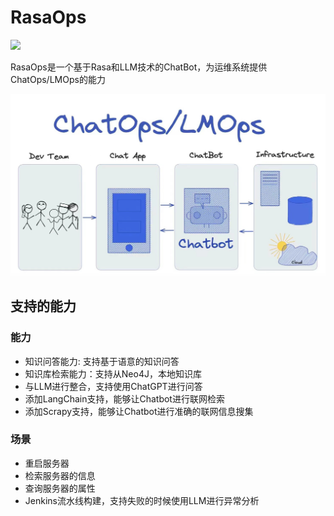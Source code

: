 # RasaOps

<img src="https://wedoc.canway.net/imgs/img/嘉为蓝鲸.jpg" >

RasaOps是一个基于Rasa和LLM技术的ChatBot，为运维系统提供ChatOps/LMOps的能力

<img src="./docs/images/chatbot.png" >

## 支持的能力

### 能力
* 知识问答能力: 支持基于语意的知识问答
* 知识库检索能力：支持从Neo4J，本地知识库
* 与LLM进行整合，支持使用ChatGPT进行问答
* 添加LangChain支持，能够让Chatbot进行联网检索
* 添加Scrapy支持，能够让Chatbot进行准确的联网信息搜集

### 场景
* 重启服务器
* 检索服务器的信息
* 查询服务器的属性
* Jenkins流水线构建，支持失败的时候使用LLM进行异常分析


